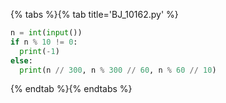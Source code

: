 {% tabs %}{% tab title='BJ_10162.py' %}

```py
n = int(input())
if n % 10 != 0:
  print(-1)
else:
  print(n // 300, n % 300 // 60, n % 60 // 10)
```

{% endtab %}{% endtabs %}
